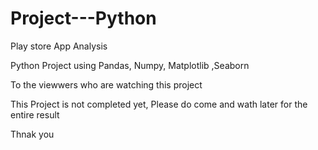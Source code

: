 # Project---Python

Play store App Analysis

Python Project using Pandas, Numpy, Matplotlib ,Seaborn

To the viewwers who are watching this project

This Project is not completed yet, Please do come and wath later for the entire result

Thnak you
